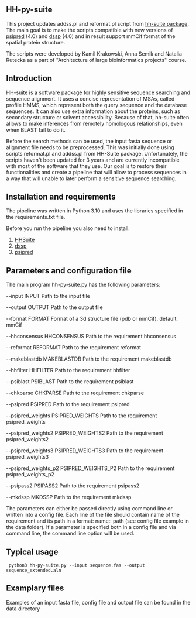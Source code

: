 ## HH-py-suite
This project updates addss.pl and reformat.pl script from [hh-suite package](https://github.com/soedinglab/hh-suite).
The main goal is to make the scripts compatible with new versions of [psipred](https://github.com/psipred/psipred) (4.0) and 
[dssp](https://github.com/PDB-REDO/dssp) (4.0) and in result support mmCif format of the spatial protein structure.

The scripts were developed by Kamil Krakowski, Anna Semik and Natalia Rutecka as a part 
of "Architecture of large bioinformatics projects" course.

## Introduction
HH-suite is a software package for highly sensitive sequence searching and sequence alignment.
It uses a concise representation of MSAs, called profile HMMS, which represent both
the query sequence and the database sequences. It can also use extra information about the
proteins, such as secondary structure or solvent accessibility. Because of that, hh-suite
often allows to make inferences from remotely homologous relationships, 
even when BLAST fail to do it.

Before the search methods can be used, the input fasta sequence or alignment file
needs to be preprocessed. This was initially done using scripts reformat.pl and
addss.pl from HH-Suite package. Unfortunately, the scripts haven't been updated for 3
years and are currently incompatible with most of the software that they use. Our goal 
is to restore their functionalities and create a pipeline that will allow to process
sequences in a way that will unable to later perform a sensitive sequence searching.

## Installation and requirements
The pipeline was written in Python 3.10 and uses the libraries specified in 
the requirements.txt file. 

Before you run the pipeline you also need to install:
1. [HHSuite](https://github.com/soedinglab/hh-suite)
2. [dssp](https://github.com/PDB-REDO/dssp)
3. [psipred](https://github.com/psipred/psipred)

## Parameters and configuration file
The main program hh-py-suite.py has the following parameters: 

  --input INPUT         Path to the input file
  
  --output OUTPUT       Path to the output file
  
  --format FORMAT       Format of a 3d structure file (pdb or mmCif), default: mmCif
  
  --hhconsensus HHCONSENSUS
                        Path to the requirement hhconsensus
                        
  --reformat REFORMAT   Path to the requirement reformat 
  
  --makeblastdb MAKEBLASTDB
                        Path to the requirement makeblastdb 
                        
  --hhfilter HHFILTER   Path to the requirement hhfilter
  
  --psiblast PSIBLAST   Path to the requirement psiblast
  
  --chkparse CHKPARSE   Path to the requirement chkparse
  
  --psipred PSIPRED     Path to the requirement psipred
  
  --psipred_weights PSIPRED_WEIGHTS
                        Path to the requirement psipred_weights
                        
  --psipred_weights2 PSIPRED_WEIGHTS2
                        Path to the requirement psipred_weights2
                        
  --psipred_weights3 PSIPRED_WEIGHTS3
                        Path to the requirement psipred_weights3
                        
  --psipred_weights_p2 PSIPRED_WEIGHTS_P2
                        Path to the requirement psipred_weights_p2
                        
  --psipass2 PSIPASS2   Path to the requirement psipass2
  
  --mkdssp MKDSSP       Path to the requirement mkdssp
  
  The parameters can either be passed directly using command line or written into a config file. Each line of the file should contain name of the requirement and its path in a format: name:: path (see config file example in the data folder). If a parameter is specified both in a config file and via command line, the command line option will be used. 

## Typical usage
` python3 hh-py-suite.py --input sequence.fas --output sequence_extended.aln`
## Examplary files
Examples of an input fasta file, config file and output file can be found in the data directory
